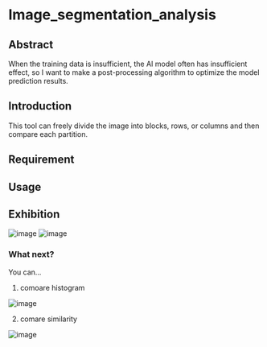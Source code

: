 # Image_segmentation_analysis

## Abstract
When the training data is insufficient, the AI model often has insufficient effect, so I want to make a post-processing algorithm to optimize the model prediction results.
## Introduction
This tool can freely divide the image into blocks, rows, or columns and then compare each partition.
## Requirement

## Usage

## Exhibition
![image](https://user-images.githubusercontent.com/56544982/143668338-29ed4278-5fd5-4b29-8f61-d69e12f92763.png)
![image](https://user-images.githubusercontent.com/56544982/143668344-a06bc8b5-4f39-45aa-b65a-8ed53243cd75.png)
### What next?
You can...
1. comoare histogram

![image](https://user-images.githubusercontent.com/56544982/143668383-38367311-e909-4053-9e25-68c34882bed3.png)

2. comare similarity

![image](https://user-images.githubusercontent.com/56544982/143668371-53b4895f-fa0d-4bf3-a19c-9d8490b02316.png)


